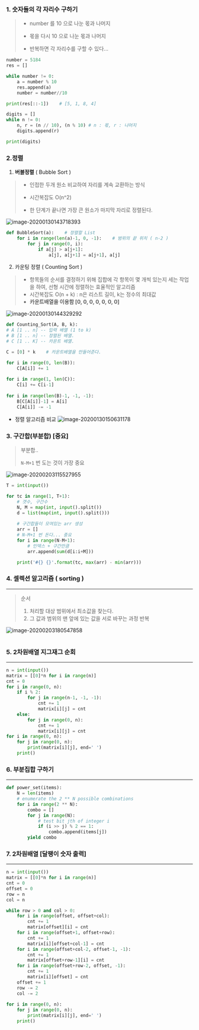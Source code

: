### 1. 숫자들의 각 자리수 구하기

> - number 를 10 으로 나눈 몫과 나머지
>
> - 몫을 다시 10 으로 나눈 몫과 나머지 
>
> - 반복하면 각 자리수를 구할 수 있다...

```python
number = 5184
res = []

while number != 0:
    a = number % 10
    res.append(a)
    number = number//10

print(res[::-1])    # [5, 1, 8, 4]
```



```python
digits = []
while n != 0:
    n, r = (n // 10), (n % 10) # n : 몫, r : 나머지
    digits.append(r)

print(digits)
```







### 2.정렬

1. **버블정렬** ( Bubble Sort )

> - 인접한 두개 원소 비교하여 자리를 계속 교환하는 방식
>
> - 시간복잡도 O(n^2)
>
> - 한 단계가 끝나면 가장 큰 원소가 마지막 자리로 정렬된다.

![image-20200130143718393](img/image-20200130143718393.png)

```python
def BubbleSort(a):    # 정렬할 List
    for i in range(len(a)-1, 0, -1):    # 범위의 끝 위치 ( n-2 )
        for j in range(0, i):
            if a[j] > a[j+1]:
                a[j], a[j+1] = a[j+1], a[j]

```





2. 카운팅 정렬 ( Counting Sort )

> - 항목들의 순서를 결정하기 위해 집합에 각 항목이 몇 개씩 있는지 세는 작업을 하여,
>   선형 시간에 정렬하는 효율적인 알고리즘
> - 시간복잡도 O(n + k) : n은 리스트 길이, k는 정수의 최대값
> - **카운트배열을 이용함 [0, 0, 0, 0, 0, 0, 0]**

![image-20200130144329292](img/image-20200130144329292.png)

```python
def Counting_Sort(A, B, k):
# A [1 .. n] -- 입력 배열 (1 to k)
# B [1 .. n] -- 정렬된 배열.
# C [1 .. K] -- 카운트 배열.

C = [0] * k    # 카운트배열을 만들어준다.

for i in range(0, len(B)):
    C[A[i]] += 1
    
for i in range(1, len(C)):
    C[i] += C[i-1]
    
for i in range(len(B)-1, -1, -1):
    B[C[A[i]]-1] = A[i]
    C[A[i]] -= -1
```



- 정렬 알고리즘 비교
  ![image-20200130150631178](img/image-20200130150631178.png)





### 3. 구간합(부분합) [중요]

> 부분합..
>
> `N-M+1` 번 도는 것이 가장 중요

![image-20200203115527955](img/image-20200203115527955.png)



```python
T = int(input())

for tc in range(1, T+1):
    # 갯수, 구간수
    N, M = map(int, input().split())
    d = list(map(int, input().split()))
    
    # 구간합들이 모여있는 arr 생성
    arr = []
    # N-M+1 번 돈다... 중요
    for i in range(N-M+1):
        # 인덱스 + 구간만큼 
        arr.append(sum(d[i:i+M]))

    print('#{} {}'.format(tc, max(arr) - min(arr)))
```





### 4. 셀렉션 알고리즘 ( sorting )

___

> 순서
>
> 1.  처리할 대상 범위에서 최소값을 찾는다.
> 2. 그 값과 범위의 맨 앞에 있는 값을 서로 바꾸는 과정 반복

![image-20200203180547858](img/image-20200203180547858.png)



```

```





### 5. 2차원배열 지그재그 순회

___

```python
n = int(input())
matrix = [[0]*n for i in range(n)]
cnt = 0
for i in range(0, n):
    if i % 2:
        for j in range(n-1, -1, -1):
            cnt += 1
            matrix[i][j] = cnt
    else:
        for j in range(0, n):
            cnt += 1
            matrix[i][j] = cnt
for i in range(0, n):
    for j in range(0, n):
        print(matrix[i][j], end=' ')
    print()
```





### 6. 부분집합 구하기

___

```python
def power_set(items):
    N = len(items)
    # enumerate the 2 ** N possible combinations
    for i in range(2 ** N):
        combo = []
        for j in range(N):
            # test bit jth of integer i
            if (i >> j) % 2 == 1:
                combo.append(items[j])
        yield combo
```





### 7. 2차원배열 [달팽이 숫자 출력]

___

```python
n = int(input())
matrix = [[0]*n for i in range(n)]
cnt = 0
offset = 0
row = n
col = n

while row > 0 and col > 0:
    for i in range(offset, offset+col):
        cnt += 1
        matrix[offset][i] = cnt
    for i in range(offset+1, offset+row):
        cnt += 1
        matrix[i][offset+col-1] = cnt
    for i in range(offset+col-2, offset-1, -1):
        cnt += 1
        matrix[offset+row-1][i] = cnt
    for i in range(offset+row-2, offset, -1):
        cnt += 1
        matrix[i][offset] = cnt
    offset += 1
    row -= 2
    col -= 2
    
for i in range(0, n):
    for j in range(0, n):
        print(matrix[i][j], end=' ')
    print()
```

